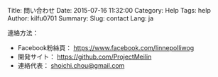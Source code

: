 Title: 問い合わせ
Date: 2015-07-16 11:32:00
Category: Help
Tags: help
Author: kilfu0701
Summary: 
Slug: contact
Lang: ja

<div>
  <div class="sub-lead-title">連絡方法：</div>
  <ul>
    <li>Facebook粉絲頁： <a href="https://www.facebook.com/linnepolliwog" target="_blank">https://www.facebook.com/linnepolliwog</a></li>
    <li>開発サイト： <a href="https://github.com/ProjectMeilin" target="_blank">https://github.com/ProjectMeilin</a></li>
    <li>連絡代表： <a href="mailto:shoichi.chou@gmail.com">shoichi.chou@gmail.com</a></li>
  </ul>
</div>
